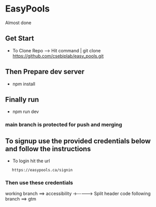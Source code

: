 # EasyPools

Almost done

## Get Start

- To Clone Repo --> Hit command | git clone https://github.com/csebiplab/easy_pools.git

## Then Prepare dev server

- npm install

## Finally run

- npm run dev

### main branch is protected for push and merging

## To signup use the provided credentials below and follow the instructions

- To login hit the url

```url
   https://easypools.ca/signin
```

### Then use these credentials

working branch ==> accessibility ->-----> Split header code
following branch ==> gtm
